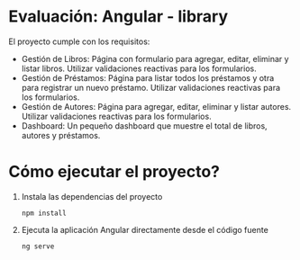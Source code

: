 # Evaluación: Angular - library

El proyecto cumple con los requisitos:

- Gestión de Libros: Página con formulario para agregar, editar, eliminar y listar libros.
Utilizar validaciones reactivas para los formularios.
- Gestión de Préstamos: Página para listar todos los préstamos y otra para registrar un
nuevo préstamo. Utilizar validaciones reactivas para los formularios.
- Gestión de Autores: Página para agregar, editar, eliminar y listar autores. Utilizar
validaciones reactivas para los formularios.
- Dashboard: Un pequeño dashboard que muestre el total de libros, autores y préstamos.

# Cómo ejecutar el proyecto?

1. Instala las dependencias del proyecto

   `npm install`

2. Ejecuta la aplicación Angular directamente desde el código fuente

   `ng serve`
